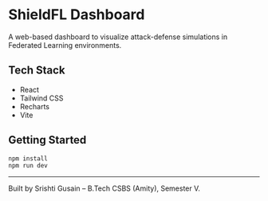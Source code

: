 # ShieldFL Dashboard

A web-based dashboard to visualize attack-defense simulations in Federated Learning environments.

## Tech Stack

- React
- Tailwind CSS
- Recharts
- Vite

## Getting Started

```bash
npm install
npm run dev
```

---

Built by Srishti Gusain – B.Tech CSBS (Amity), Semester V.

